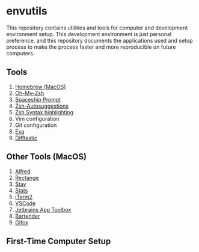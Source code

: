 # envutils

This repository contains utilities and tools for computer and development environment setup. This development environment is just personal preference, and this repository documents the applications used and setup process to make the process faster and more reproducible on future computers.

## Tools

1. [Homebrew (MacOS)](https://brew.sh)
1. [Oh-My-Zsh](https://ohmyz.sh/)
1. [Spaceship Prompt](https://github.com/spaceship-prompt/spaceship-prompt)
1. [Zsh-Autosuggestions](https://github.com/zsh-users/zsh-autosuggestions)
1. [Zsh Syntax highlighting](https://github.com/zsh-users/zsh-syntax-highlighting)
1. Vim configuration
1. Git configuration
1. [Exa](https://the.exa.website)
1. [Difftastic](https://difftastic.wilfred.me.uk)

## Other Tools (MacOS)

1. [Alfred](https://alfred.app)
1. [Rectange](https://rectangleapp.com)
1. [Stay](https://cordlessdog.com/stay/)
1. [Stats](https://github.com/exelban/stats)
1. [iTerm2](https://iterm2.com)
1. [VSCode](https://code.visualstudio.com)
1. [Jetbrains App Toolbox](https://www.jetbrains.com/toolbox-app/)
1. [Bartender](https://www.macbartender.com)
1. [Gifox](http://gifox.app)

## First-Time Computer Setup